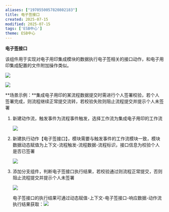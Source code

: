 ```yaml
---
aliases: ["1970550057820802183"]
title: 电子签接口
created: 2025-07-15
modified: 2025-07-15
tags: ['ESB中心']
theme: ESB中心
---
```


**电子签接口**

该组件用于实现对电子用印集成模块的数据执行电子签相关的接口动作，和电子用印集成配置的文件附加操作类似。

![](63113e6c88c5545a798ce40e95ff433b.jpg)

![](254590e7a8c022f3310bf94aa891c702.jpg)

**场景示例：**集成电子用印的某流程数据提交时需进行个人签署校验，若个人签署完成，则流程继续正常提交流转，若校验失败则阻止流程提交并提示个人未签署

1. 新建动作流，触发事件为流程事件触发，选择工作流为集成电子用印的工作流

   ![](c42e17b8e9fbc6b2a3e92abfe8818da4.jpg)

2. 新建执行动作【电子签接口】，模块需要与触发事件的工作流模块一致，模块数据动态赋值为上下文-流程触发-流程数据-流程标识，接口信息为校验个人是否已签署

   ![](689094d4d4a8c0430a26b67f57e47ae7.jpg)

3. 添加分支组件，判断电子签接口执行结果，若校验通过则流程正常提交，否则阻止流程提交并提示个人未签署

   ![](f0636df22820ad234fe2d6e2c3afae45.jpg)

   电子签接口的执行结果可通过动态赋值-上下文-电子签接口-响应数据-动作流执行结果获取：![](5a32cc9abe34321df5a2ae8eb616b562.jpg)
